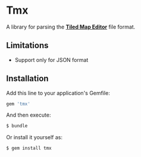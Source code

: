 # Tmx

A library for parsing the **[Tiled Map Editor](http://www.mapeditor.org/)** file format.

## Limitations

* Support only for JSON format

## Installation

Add this line to your application's Gemfile:

```ruby
gem 'tmx'
```

And then execute:

```bash
$ bundle
```

Or install it yourself as:

```bash
$ gem install tmx
```